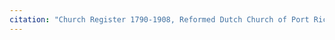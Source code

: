 ```yaml
---
citation: "Church Register 1790-1908, Reformed Dutch Church of Port Richmond, p21. Digitally photographed by Kathleen Langdon and used with permission via personal correspondence 05 Feb 2023."
---
```




